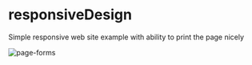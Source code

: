 # responsiveDesign
Simple responsive web site example with ability to print the page nicely

![page-forms](https://cloud.githubusercontent.com/assets/4959368/12491316/28c84cd8-c083-11e5-8127-341c289f91fa.PNG)
